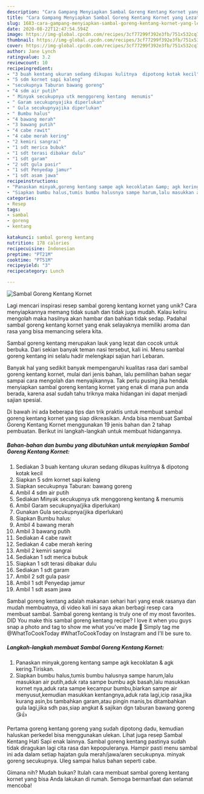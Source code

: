 ```yaml
---
description: "Cara Gampang Menyiapkan Sambal Goreng Kentang Kornet yang Lezat Sekali"
title: "Cara Gampang Menyiapkan Sambal Goreng Kentang Kornet yang Lezat Sekali"
slug: 1683-cara-gampang-menyiapkan-sambal-goreng-kentang-kornet-yang-lezat-sekali
date: 2020-08-22T12:47:54.594Z
image: https://img-global.cpcdn.com/recipes/3cf77299f392e3fb/751x532cq70/sambal-goreng-kentang-kornet-foto-resep-utama.jpg
thumbnail: https://img-global.cpcdn.com/recipes/3cf77299f392e3fb/751x532cq70/sambal-goreng-kentang-kornet-foto-resep-utama.jpg
cover: https://img-global.cpcdn.com/recipes/3cf77299f392e3fb/751x532cq70/sambal-goreng-kentang-kornet-foto-resep-utama.jpg
author: Jane Lynch
ratingvalue: 3.2
reviewcount: 10
recipeingredient:
- "3 buah kentang ukuran sedang dikupas kulitnya  dipotong kotak kecil"
- "5 sdm kornet sapi kaleng"
- "secukupnya Taburan bawang goreng"
- "4 sdm air putih"
- " Minyak secukupnya utk menggoreng kentang  menumis"
- " Garam secukupnyajika diperlukan"
- " Gula secukupnyajika diperlukan"
- " Bumbu halus"
- "4 bawang merah"
- "3 bawang putih"
- "4 cabe rawit"
- "4 cabe merah kering"
- "2 kemiri sangrai"
- "1 sdt merica bubuk"
- "1 sdt terasi dibakar dulu"
- "1 sdt garam"
- "2 sdt gula pasir"
- "1 sdt Penyedap jamur"
- "1 sdt asam jawa"
recipeinstructions:
- "Panaskan minyak,goreng kentang sampe agk kecoklatan &amp; agk kering.Tiriskan."
- "Siapkan bumbu halus,tumis bumbu halusnya sampe harum,lalu masukkan air putih,aduk rata sampe bumbu agk basah,lalu masukkan kornet nya,aduk rata sampe kecampur bumbu,biarkan sampe air menyusut,kemudian masukkan kentangnya,aduk rata lagi,icip rasa,jika kurang asin,bs tambahkan garam,atau pingin manis,bs ditambahkan gula lagi,jika sdh pas,siap angkat &amp; sajikan dgn taburan bawang goreng😘👍"
categories:
- Resep
tags:
- sambal
- goreng
- kentang

katakunci: sambal goreng kentang 
nutrition: 178 calories
recipecuisine: Indonesian
preptime: "PT21M"
cooktime: "PT51M"
recipeyield: "3"
recipecategory: Lunch

---
```



![Sambal Goreng Kentang Kornet](https://img-global.cpcdn.com/recipes/3cf77299f392e3fb/751x532cq70/sambal-goreng-kentang-kornet-foto-resep-utama.jpg)

Lagi mencari inspirasi resep sambal goreng kentang kornet yang unik? Cara menyiapkannya memang tidak susah dan tidak juga mudah. Kalau keliru mengolah maka hasilnya akan hambar dan bahkan tidak sedap. Padahal sambal goreng kentang kornet yang enak selayaknya memiliki aroma dan rasa yang bisa memancing selera kita.

Sambal goreng kentang merupakan lauk yang lezat dan cocok untuk berbuka. Dari sekian banyak teman nasi tersebut, kali ini. Menu sambal goreng kentang ini selalu hadir melengkapi sajian hari Lebaran.

Banyak hal yang sedikit banyak mempengaruhi kualitas rasa dari sambal goreng kentang kornet, mulai dari jenis bahan, lalu pemilihan bahan segar sampai cara mengolah dan menyajikannya. Tak perlu pusing jika hendak menyiapkan sambal goreng kentang kornet yang enak di mana pun anda berada, karena asal sudah tahu triknya maka hidangan ini dapat menjadi sajian spesial.


Di bawah ini ada beberapa tips dan trik praktis untuk membuat sambal goreng kentang kornet yang siap dikreasikan. Anda bisa membuat Sambal Goreng Kentang Kornet menggunakan 19 jenis bahan dan 2 tahap pembuatan. Berikut ini langkah-langkah untuk membuat hidangannya.

<!--inarticleads1-->

##### Bahan-bahan dan bumbu yang dibutuhkan untuk menyiapkan Sambal Goreng Kentang Kornet:

1. Sediakan 3 buah kentang ukuran sedang dikupas kulitnya &amp; dipotong kotak kecil
1. Siapkan 5 sdm kornet sapi kaleng
1. Siapkan secukupnya Taburan: bawang goreng
1. Ambil 4 sdm air putih
1. Sediakan  Minyak secukupnya utk menggoreng kentang &amp; menumis
1. Ambil  Garam secukupnya(jika diperlukan)
1. Gunakan  Gula secukupnya(jika diperlukan)
1. Siapkan  Bumbu halus:
1. Ambil 4 bawang merah
1. Ambil 3 bawang putih
1. Sediakan 4 cabe rawit
1. Sediakan 4 cabe merah kering
1. Ambil 2 kemiri sangrai
1. Sediakan 1 sdt merica bubuk
1. Siapkan 1 sdt terasi dibakar dulu
1. Sediakan 1 sdt garam
1. Ambil 2 sdt gula pasir
1. Ambil 1 sdt Penyedap jamur
1. Ambil 1 sdt asam jawa


Sambal goreng kentang adalah makanan sehari hari yang enak rasanya dan mudah membuatnya, di video kali ini saya akan berbagi resep cara membuat sambal. Sambal goreng kentang is truly one of my most favorites. DID You make this sambal goreng kentang recipe? I love it when you guys snap a photo and tag to show me what you&#39;ve made 🙂 Simply tag me @WhatToCookToday #WhatToCookToday on Instagram and I&#39;ll be sure to. 

<!--inarticleads2-->

##### Langkah-langkah membuat Sambal Goreng Kentang Kornet:

1. Panaskan minyak,goreng kentang sampe agk kecoklatan &amp; agk kering.Tiriskan.
1. Siapkan bumbu halus,tumis bumbu halusnya sampe harum,lalu masukkan air putih,aduk rata sampe bumbu agk basah,lalu masukkan kornet nya,aduk rata sampe kecampur bumbu,biarkan sampe air menyusut,kemudian masukkan kentangnya,aduk rata lagi,icip rasa,jika kurang asin,bs tambahkan garam,atau pingin manis,bs ditambahkan gula lagi,jika sdh pas,siap angkat &amp; sajikan dgn taburan bawang goreng😘👍


Pertama goreng kentang goreng yang sudah dipotong dadu, kemudian haluskan perkedel bisa menggunakan ulekan. Lihat juga resep Sambal Kentang Hati Sapi enak lainnya. Sambal goreng kentang pastinya sudah tidak diragukan lagi cita rasa dan kepopuleranya. Hampir pasti menu sambal ini ada dalam setiap hajatan gula merah/jawa/aren secukupnya. minyak goreng secukupnya. Uleg sampai halus bahan seperti cabe. 

Gimana nih? Mudah bukan? Itulah cara membuat sambal goreng kentang kornet yang bisa Anda lakukan di rumah. Semoga bermanfaat dan selamat mencoba!
